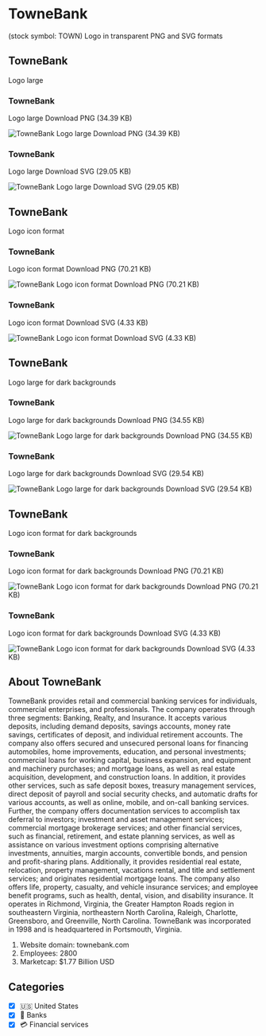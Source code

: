# TowneBank
 (stock symbol: TOWN) Logo in transparent PNG and SVG formats

## TowneBank
 Logo large

### TowneBank
 Logo large Download PNG (34.39 KB)

![TowneBank
 Logo large Download PNG (34.39 KB)](/img/orig/TOWN_BIG-dce5dac1.png)

### TowneBank
 Logo large Download SVG (29.05 KB)

![TowneBank
 Logo large Download SVG (29.05 KB)](/img/orig/TOWN_BIG-546e1c71.svg)

## TowneBank
 Logo icon format

### TowneBank
 Logo icon format Download PNG (70.21 KB)

![TowneBank
 Logo icon format Download PNG (70.21 KB)](/img/orig/TOWN-95548b97.png)

### TowneBank
 Logo icon format Download SVG (4.33 KB)

![TowneBank
 Logo icon format Download SVG (4.33 KB)](/img/orig/TOWN-9304fec1.svg)

## TowneBank
 Logo large for dark backgrounds

### TowneBank
 Logo large for dark backgrounds Download PNG (34.55 KB)

![TowneBank
 Logo large for dark backgrounds Download PNG (34.55 KB)](/img/orig/TOWN_BIG.D-dab6a646.png)

### TowneBank
 Logo large for dark backgrounds Download SVG (29.54 KB)

![TowneBank
 Logo large for dark backgrounds Download SVG (29.54 KB)](/img/orig/TOWN_BIG.D-28a218e2.svg)

## TowneBank
 Logo icon format for dark backgrounds

### TowneBank
 Logo icon format for dark backgrounds Download PNG (70.21 KB)

![TowneBank
 Logo icon format for dark backgrounds Download PNG (70.21 KB)](/img/orig/TOWN.D-a320af76.png)

### TowneBank
 Logo icon format for dark backgrounds Download SVG (4.33 KB)

![TowneBank
 Logo icon format for dark backgrounds Download SVG (4.33 KB)](/img/orig/TOWN.D-d967eedb.svg)

## About TowneBank


TowneBank provides retail and commercial banking services for individuals, commercial enterprises, and professionals. The company operates through three segments: Banking, Realty, and Insurance. It accepts various deposits, including demand deposits, savings accounts, money rate savings, certificates of deposit, and individual retirement accounts. The company also offers secured and unsecured personal loans for financing automobiles, home improvements, education, and personal investments; commercial loans for working capital, business expansion, and equipment and machinery purchases; and mortgage loans, as well as real estate acquisition, development, and construction loans. In addition, it provides other services, such as safe deposit boxes, treasury management services, direct deposit of payroll and social security checks, and automatic drafts for various accounts, as well as online, mobile, and on-call banking services. Further, the company offers documentation services to accomplish tax deferral to investors; investment and asset management services; commercial mortgage brokerage services; and other financial services, such as financial, retirement, and estate planning services, as well as assistance on various investment options comprising alternative investments, annuities, margin accounts, convertible bonds, and pension and profit-sharing plans. Additionally, it provides residential real estate, relocation, property management, vacations rental, and title and settlement services; and originates residential mortgage loans. The company also offers life, property, casualty, and vehicle insurance services; and employee benefit programs, such as health, dental, vision, and disability insurance. It operates in Richmond, Virginia, the Greater Hampton Roads region in southeastern Virginia, northeastern North Carolina, Raleigh, Charlotte, Greensboro, and Greenville, North Carolina. TowneBank was incorporated in 1998 and is headquartered in Portsmouth, Virginia.

1. Website domain: townebank.com
2. Employees: 2800
3. Marketcap: $1.77 Billion USD


## Categories
- [x] 🇺🇸 United States
- [x] 🏦 Banks
- [x] 💳 Financial services
